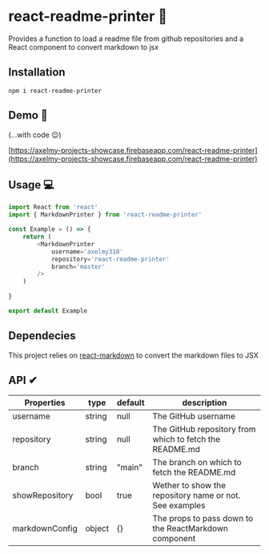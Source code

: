 # react-readme-printer 👋
Provides a function to load a readme file from github repositories and a React component to convert markdown to jsx


## Installation 
`npm i react-readme-printer`


## Demo 👀

(...with code 😉)

[https://axelmy-projects-showcase.firebaseapp.com/react-readme-printer](https://axelmy-projects-showcase.firebaseapp.com/react-readme-printer)


## Usage 💻

```javascript
import React from 'react'
import { MarkdownPrinter } from 'react-readme-printer'

const Example = () => {
    return (
        <MarkdownPrinter
            username='axelmy318'
            repository='react-readme-printer'
            branch='master'
        />
    )
    
}

export default Example
```


## Dependecies

This project relies on [react-markdown](https://www.npmjs.com/package/react-markdown) to convert the markdown files to JSX


## API ✔

| Properties | type | default | description |
|--|--|--|--|
| username | string | null | The GitHub username |
| repository | string | null | The GitHub repository from which to fetch the README.md |
| branch | string | "main" | The branch on which to fetch the README.md |
| showRepository | bool | true | Wether to show the repository name or not. See examples |
| markdownConfig | object | {} | The props to pass down to the ReactMarkdown component |

